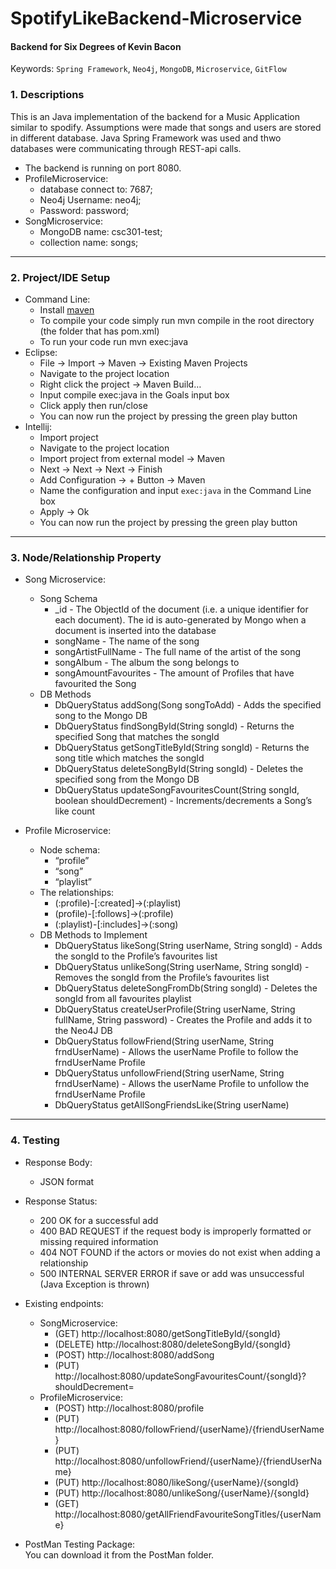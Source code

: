 # SpotifyLikeBackend-Microservice

#### Backend for Six Degrees of Kevin Bacon
  Keywords: `Spring Framework`, `Neo4j`, `MongoDB`, `Microservice`, `GitFlow`
  
### 1. Descriptions<br/>
  This is an Java implementation of the backend for a Music Application similar to spodify. Assumptions were made that songs and users are stored in different database. Java Spring Framework was used and thwo databases were communicating through REST-api calls.
* The backend is running on port 8080.
* ProfileMicroservice:
  * database connect to: 7687;
  * Neo4j Username: neo4j; 
  * Password: password;
* SongMicroservice:
  * MongoDB name: csc301-test;
  * collection name: songs;

------

### 2. Project/IDE Setup

* Command Line:
  * Install [maven](https://maven.apache.org/index.html)
  * To compile your code simply run mvn compile in the root directory (the folder
that has pom.xml)
  * To run your code run mvn exec:java 
* Eclipse:
  * File → Import → Maven → Existing Maven Projects
  * Navigate to the project location
  * Right click the project → Maven Build…
  * Input compile exec:java in the Goals input box
  * Click apply then run/close
  * You can now run the project by pressing the green play button
* Intellij:  
  * Import project
  * Navigate to the project location
  * Import project from external model → Maven
  * Next → Next → Next → Finish
  * Add Configuration → + Button → Maven
  * Name the configuration and input `exec:java` in the Command Line box
  * Apply → Ok
  * You can now run the project by pressing the green play button
  
------

### 3. Node/Relationship Property
* Song Microservice:
  * Song Schema
    * _id - The ObjectId of the document (i.e. a unique identifier for each document).
The id is auto-generated by Mongo when a document is inserted into the
database
    * songName - The name of the song
    * songArtistFullName - The full name of the artist of the song
    * songAlbum - The album the song belongs to
    * songAmountFavourites - The amount of Profiles that have favourited the Song
  * DB Methods
    * DbQueryStatus addSong(Song songToAdd) - Adds the specified song to the
Mongo DB
    * DbQueryStatus findSongById(String songId) - Returns the specified Song that
matches the songId
    * DbQueryStatus getSongTitleById(String songId) - Returns the song title which
matches the songId
    * DbQueryStatus deleteSongById(String songId) - Deletes the specified song from
the Mongo DB
    * DbQueryStatus updateSongFavouritesCount(String songId, boolean
shouldDecrement) - Increments/decrements a Song’s like count

* Profile Microservice:

  * Node schema:
    * “profile”
    * “song”
    * “playlist”
  * The relationships:
    * (:profile)-[:created]->(:playlist)
    * (profile)-[:follows]->(:profile)
    * (:playlist)-[:includes]->(:song)
  * DB Methods to Implement
    * DbQueryStatus likeSong(String userName, String songId) - Adds the songId to
the Profile’s favourites list
    * DbQueryStatus unlikeSong(String userName, String songId) - Removes the
songId from the Profile’s favourites list
    * DbQueryStatus deleteSongFromDb(String songId) - Deletes the songId from all
favourites playlist
    * DbQueryStatus createUserProfile(String userName, String fullName, String
password) - Creates the Profile and adds it to the Neo4J DB
    * DbQueryStatus followFriend(String userName, String frndUserName) - Allows
the userName Profile to follow the frndUserName Profile
    * DbQueryStatus unfollowFriend(String userName, String frndUserName) -
Allows the userName Profile to unfollow the frndUserName Profile
    * DbQueryStatus getAllSongFriendsLike(String userName)
    
------

### 4. Testing
* Response Body:
  * JSON format
  
* Response Status:
  * 200 OK for a successful add
  * 400 BAD REQUEST if the request body is improperly formatted or missing required
information
  * 404 NOT FOUND if the actors or movies do not exist when adding a relationship
  * 500 INTERNAL SERVER ERROR if save or add was unsuccessful (Java Exception is
thrown)

* Existing endpoints:
  * SongMicroservice:
    * (GET) http://localhost:8080/getSongTitleById/{songId}
    * (DELETE) http://localhost:8080/deleteSongById/{songId}   
    * (POST) http://localhost:8080/addSong
    * (PUT) http://localhost:8080/updateSongFavouritesCount/{songId}?shouldDecrement=
  * ProfileMicroservice:
    * (POST) http://localhost:8080/profile
    * (PUT) http://localhost:8080/followFriend/{userName}/{friendUserName}
    * (PUT) http://localhost:8080/unfollowFriend/{userName}/{friendUserName}
    * (PUT) http://localhost:8080/likeSong/{userName}/{songId}
    * (PUT) http://localhost:8080/unlikeSong/{userName}/{songId} 
    * (GET) http://localhost:8080/getAllFriendFavouriteSongTitles/{userName}
    
* PostMan Testing Package:<br/>
  You can download it from the PostMan folder.





  


